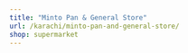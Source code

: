 ```yaml
---
title: "Minto Pan & General Store"
url: /karachi/minto-pan-and-general-store/
shop: supermarket
---
```

